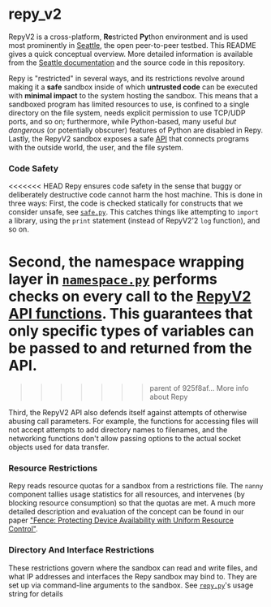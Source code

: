 # repy_v2

RepyV2 is a cross-platform, **Re**stricted **Py**thon environment and
is used most prominently in
[Seattle](https://github.com/SeattleTestbed), the open peer-to-peer
testbed. This README gives a quick conceptual overview. More detailed
information is available from the
[Seattle documentation](https://github.com/SeattleTestbed/docs/blob/master/UnderstandingSeattle/README.md)
and the source code in this repository.

Repy is "restricted" in several ways, and its restrictions revolve around
making it a **safe** sandbox inside of which **untrusted code** can be
executed with **minimal impact** to the system hosting the sandbox.
This means that a sandboxed program has limited resources to use,
is confined to a single directory on the file system, needs
explicit permission to use TCP/UDP ports, and so on; furthermore,
while Python-based, many useful *but dangerous* (or potentially
obscurer) features of Python are disabled in Repy. Lastly, the
RepyV2 sandbox exposes a safe [API](https://github.com/SeattleTestbed/docs/blob/master/Programming/RepyV2API.md)
that connects programs with the outside world, the user, and the
file system.



### Code Safety

<<<<<<< HEAD
Repy ensures code safety in the sense that buggy or deliberately destructive
code cannot harm the host machine. This is done in three ways: First, the code
is checked statically for constructs that we consider unsafe, see
[`safe.py`](https://github.com/SeattleTestbed/repy_v2/blob/master/safe.py).
This catches things like attempting to `import` a library, using the `print`
statement (instead of RepyV2'2 `log` function), and so on.

Second, the namespace wrapping layer in
[`namespace.py`](https://github.com/SeattleTestbed/repy_v2/blob/master/namespace.py)
performs checks on every call to the
[RepyV2 API functions](https://github.com/SeattleTestbed/docs/blob/master/Programming/RepyV2API.md).
This guarantees that only specific types of variables can be passed to and
returned from the API.
=======
>>>>>>> parent of 925f8af... More info about Repy

Third, the RepyV2 API also defends itself against attempts of otherwise abusing
call parameters. For example, the functions for accessing files will not accept
attempts to add directory names to filenames, and the networking functions
don't allow passing options to the actual socket objects used for data transfer.



### Resource Restrictions

Repy reads resource quotas for a sandbox from a restrictions file. The `nanny`
component tallies usage statistics for all resources, and intervenes (by
blocking resource consumption) so that the quotas are met.
A much more detailed description and evaluation of the concept can be found
in our paper
["Fence: Protecting Device Availability with Uniform Resource Control"](https://ssl.engineering.nyu.edu/papers/li-usenix-fence-2015.pdf).



### Directory And Interface Restrictions

These restrictions govern where the sandbox can read and write files,
and what IP addresses and interfaces the Repy sandbox may bind to.
They are set up via command-line arguments to the sandbox. See
[`repy.py`](https://github.com/SeattleTestbed/repy_v2/blob/master/repy.py)'s
usage string for details
